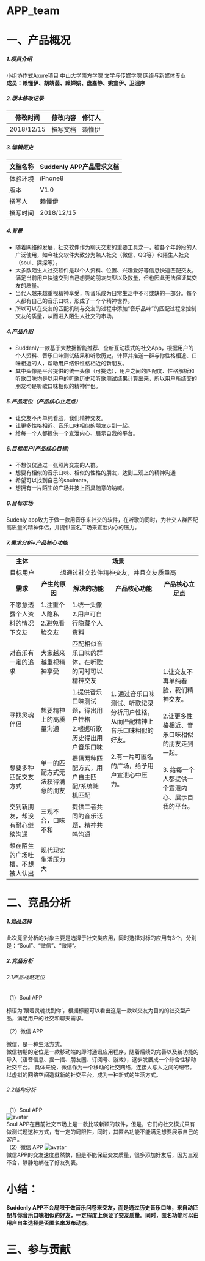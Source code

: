 # APP_team
# 一、产品概况
##### 1.项目介绍
小组协作式Axure项目 中山大学南方学院 文学与传媒学院 网络与新媒体专业 <br/>
<strong>成员：赖懂伊、胡靖茵、赖婵娟、盘嘉静、姚宣伊、卫泯序</strong>
 
##### 2.版本修改记录
修改时间 | 修改内容| 修订人
---|---|---
2018/12/15 | 撰写文档 | 赖懂伊
##### 3.编辑历史
文档名称 | Suddenly APP产品需求文档
---|---
体验环境 | iPhone8
版本 | V1.0
撰写人 | 赖懂伊
撰写时间 | 2018/12/15
##### 4.背景
- 随着网络的发展，社交软件作为聊天交友的重要工具之一，被各个年龄段的人广泛使用，如今社交软件大致分为熟人社交（微信、QQ等）和陌生人社交（soul、探探等）。
- 大多数陌生人社交软件是以个人资料、位置、兴趣爱好等信息快速匹配交友，满足当前用户快速交到自己想要的朋友类型以及数量，但也因此无法保证其交友的质量。
- 当代人越来越重视精神享受，听音乐成为日常生活中不可或缺的一部分。每个人都有自己的音乐口味，形成了一个个精神世界。
- 所以可以在交友的匹配机制与交友的过程中添加“音乐品味”的匹配过程来控制交友的质量，从而进入陌生人社交的市场。
##### 4.产品介绍
- Suddenly一款基于大数据智能推荐、全新互动模式的社交App，根据用户的个人资料、音乐口味测试结果和听歌历史，计算并推送一群与你性格相近、口味相近的人，帮助用户结识性格相近的新朋友。
- 其中头像是平台提供的统一头像（可挑选），用户之间的匹配度、性格解析和听歌口味均是以用户的听歌历史和听歌测试结果计算出来，所以用户所结交的朋友均是听歌口味相似的精神伴侣。
##### 5.产品定位（产品核心立足点）
- 让交友不再单纯看脸，我们精神交友。
- 让更多性格相近、音乐口味相似的朋友走到一起。
- 给每一个人都提供一个宣泄内心、展示自我的平台。
##### 6.目标用户(产品核心目标)
- 不想仅仅通过一张照片交友的人群。
- 想要有相似的音乐口味、相似的性格的朋友，达到三观上的精神沟通
- 希望可以找到自己的soulmate。
- 想拥有一片陌生的广场并披上面具随意的呐喊。
##### 6.目标市场
Sudenly app致力于做一款用音乐来社交的软件，在听歌的同时，为社交人群匹配高质量的精神伴侣，并提供匿名广场来宣泄内心的压力。
##### 7.需求分析+产品核心功能
<table> <tr> <td><center><strong>主体</center></td> <td colspan="5"><center><strong>场景</td></center> </tr> <tr><td><center>目标用户</center></td> <td colspan="5"><center>想通过社交软件精神交友，并且交友质量高</center></td> </tr><td><center><strong>需求</center></td><td><center><strong>产生的原因</center></td><td><center><strong>解决的功能</center></td><td><center><strong>产品核心功能</center></td><td><center><strong>产品核心立足点</center></td> <tr><td>不愿意透露个人资料的情况下交友</td><td>1.注重个人隐私</br>2.避免看脸交友</td><td>
1.统一头像</br>2.用户可自行隐藏个人资料</td><td rowspan="6">
1. 通过音乐口味测试、听歌记录分析用户性格，从而匹配精神上音乐口味相似的好友。</br></br>
2.有一片可匿名的广场，给予用户宣泄心中压力。</td><td rowspan="6">
1.让交友不再单纯看脸，我们精神交友。</br></br>
2.让更多性格相近、音乐口味相似的朋友走到一起。</br></br>
3. 给每一个人都提供一个宣泄内心、展示自我的平台。</td>
</tr>
<tr><td>对音乐有一定的追求</td><td>大家越来越重视精神享受</td><td>匹配相似音乐口味的群体，在听歌的同时可以精神交友</td></tr>
<td>寻找灵魂伴侣</td><td>想要精神上的高质量沟通</td><td>1.提供音乐口味测试题，得出用户性格</br>2.根据听歌历史得出用户音乐口味</td>
<tr><td>想要多种匹配交友方式</td><td>单一的匹配方式无法获得满意的朋友</td><td>提供两种匹配方式，用户自主匹配/系统随机匹配</td></tr>
<tr><td>交到新朋友，却没有耐心继续沟通</td><td>三观不合，口味不和</td><td>提供二者共同的音乐话题，精神共鸣沟通</td></tr>
<tr><td>想在陌生的广场吐槽，不想被人认出</td><td>现代现实生活压力大</td></tr>
</table> 

# 二、竞品分析
##### 1.竞品选择
此次竞品分析的对象主要是选择于社交类应用，同时选择对标的应用有3个，分别是：“Soul”、“微信”、“微博”。
##### 2.竞品分析
###### 2.1产品战略定位

（1）Soul APP<br/>

标语为‘跟着灵魂找到你’，根据标题可以看出这是一款以交友为目的的社交型产品，满足用户的社交和聊天需求。<br/>

（2）微信 APP<br/>

微信，是一种生活方式。<br/>
微信初期的定位是一款移动端的即时通讯应用程序，随着后续的完善以及新功能的导入（语音信息、摇一摇、朋友圈、订阅号、游戏），逐步发展成一个综合性移动社交平台。 具体来说，微信作为一个移动的社交网络，连接人与人之间的纽带。以虚拟的网络空间造就新的社交平台，成为一种新式的生活方式。
###### 2.2结构分析
（1）Soul APP</br>
![avatar](https://ss2.baidu.com/6ONYsjip0QIZ8tyhnq/it/u=390899636,680429512&fm=173&app=25&f=JPEG?w=640&h=749&s=01706532418B414F427DB4DA0000E0B1)</br>
Soul APP在目前社交市场上是一款比较新颖的软件，但是，它们的社交模式只有做测试题这种方式，有一定的局限性，同时，其匿名功能不能满足想要展示自己的客户。</br>
（2）微信 APP
![avatar](http://i.chanpin100.com/151670627874122741)</br>
微信APP的交友速度虽然快，但是不能保证交友质量，很多添加好友后，因为三观不合，静静地躺在了好友列表。
# 小结：
<strong>Suddenly APP不会局限于做音乐问卷来交友，而是通过历史音乐口味，来自动匹配与你音乐口味相似的好友，一定程度上保证了交友质量。同时，匿名功能可以由用户自主选择是否匿名来发布动态。</strong>

# 三、参与贡献


